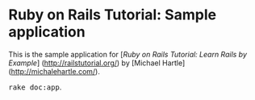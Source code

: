 # Ruby on Rails Tutorial:  Sample application

This is the sample application for
[*Ruby on Rails Tutorial:  Learn Rails by Example*] (http://railstutorial.org/)
by [Michael Hartle] (http://michalehartle.com/).

<tt>rake doc:app</tt>.
